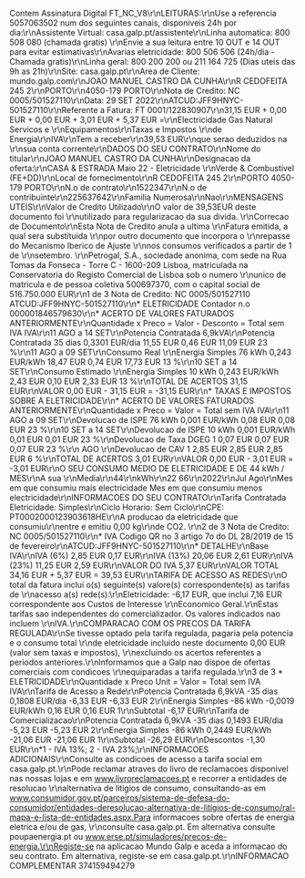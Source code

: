  Contem Assinatura Digital FT_NC_V8\r\nLEITURAS:\r\nUse a referencia 5057063502 num dos seguintes canais, disponiveis 24h por dia:\r\nAssistente Virtual: casa.galp.pt/assistente\r\nLinha automatica: 800 508 080 (chamada gratis) \r\nEnvie a sua leitura entre 10 OUT e 14 OUT para evitar estimativas\r\nAvarias eletricidade: 800 506 506 (24h/dia - Chamada gratis)\r\nLinha geral: 800 200 200 ou 211 164 725 (Dias uteis das 9h as 21h)\r\nSite: casa.galp.pt\r\nArea de Cliente: mundo.galp.com\r\nJOAO MANUEL CASTRO DA CUNHA\r\nR CEDOFEITA 245 2\r\nPORTO\r\n4050-179 PORTO\r\nNota de Credito: NC 0005/501527110\r\nData: 29 SET 2022\r\nATCUD:JFF9HNYC-501527110\r\nReferente a Fatura: FT 0001/122830907\r\n31,15 EUR + 0,00 EUR + 0,00 EUR + 3,01 EUR + 5,37 EUR =\r\nElectricidade Gas Natural Servicos e \r\nEquipamentos\r\nTaxas e Impostos \r\nde Energia\r\nIVA\r\nTem a receber\r\n39,53 EUR\r\nque serao deduzidos na \r\nsua conta corrente\r\nDADOS DO SEU CONTRATO\r\nNome do titular\r\nJOAO MANUEL CASTRO DA CUNHA\r\nDesignacao da oferta:\r\nCASA & ESTRADA Maio 22 - Eletricidade \r\nVerde & Combustivel (FE+DD)\r\nLocal de fornecimento\r\nR CEDOFEITA 245 2\r\nPORTO 4050-179 PORTO\r\nN.o de contrato\r\n1522347\r\nN.o de contribuinte\r\n225637642\r\nFamilia Numerosa\r\nNao\r\nMENSAGENS UTEIS\r\nValor de Credito Utilizado\r\nO valor de 39,53EUR deste documento foi \r\nutilizado para regularizacao da sua divida. \r\nCorrecao de Documento\r\nEsta Nota de Credito anula a ultima \r\nFatura emitida, a qual sera substituida \r\npor outro documento que incorpora o \r\nrepasse do Mecanismo Iberico de Ajuste \r\nnos consumos verificados a partir de 1 de \r\nsetembro. \r\nPetrogal, S.A., sociedade anonima, com sede na Rua Tomas da Fonseca - Torre C - 1600-209 Lisboa, matriculada na Conservatoria do Registo Comercial de Lisboa sob o numero \r\nunico de matricula e de pessoa coletiva 500697370, com o capital social de 516.750.000 EUR\r\n1 de 3 Nota de Credito: NC 0005/501527110 ATCUD:JFF9HNYC-501527110\r\n* ELETRICIDADE Contador n.o 000001846579630\r\n* ACERTO DE VALORES FATURADOS ANTERIORMENTE\r\nQuantidade x Preco = Valor - Desconto = Total sem IVA IVA\r\n11 AGO a 14 SET\r\nPotencia Contratada 6,9kVA\r\nPotencia Contratada 35 dias 0,3301 EUR/dia 11,55 EUR 0,46 EUR 11,09 EUR 23 %\r\n11 AGO a 09 SET\r\nConsumo Real \r\nEnergia Simples 76 kWh 0,243 EUR/kWh 18,47 EUR 0,74 EUR 17,73 EUR 13 %\r\n10 SET a 14 SET\r\nConsumo Estimado \r\nEnergia Simples 10 kWh 0,243 EUR/kWh 2,43 EUR 0,10 EUR 2,33 EUR 13 %\r\nTOTAL DE ACERTOS 31,15 EUR\r\nVALOR 0,00 EUR - 31,15 EUR = -31,15 EUR\r\n* TAXAS E IMPOSTOS SOBRE A ELETRICIDADE\r\n* ACERTO DE VALORES FATURADOS ANTERIORMENTE\r\nQuantidade x Preco = Valor = Total sem IVA IVA\r\n11 AGO a 09 SET\r\nDevolucao de ISPE 76 kWh 0,001 EUR/kWh 0,08 EUR 0,08 EUR 23 %\r\n10 SET a 14 SET\r\nDevolucao de ISPE 10 kWh 0,001 EUR/kWh 0,01 EUR 0,01 EUR 23 %\r\nDevolucao de Taxa DGEG 1 0,07 EUR 0,07 EUR 0,07 EUR 23 %\r\n AGO \r\nDevolucao de CAV 1 2,85 EUR 2,85 EUR 2,85 EUR 6 %\r\nTOTAL DE ACERTOS 3,01 EUR\r\nVALOR 0,00 EUR - 3,01 EUR = -3,01 EUR\r\nO SEU CONSUMO MEDIO DE ELETRICIDADE E DE 44 kWh / MES\r\nA sua \r\nMedia\r\n44\r\nkWh\r\n22 66\r\n2022\r\nJul Ago\r\nMes em que consumiu mais electricidade Mes em que consumiu menos electricidade\r\nINFORMACOES DO SEU CONTRATO\r\nTarifa Contratada Eletricidade: Simples\r\nCiclo Horario: Sem Ciclo\r\nCPE: PT0002000123903618HE\r\nA producao da eletricidade que consumiu\r\nentre e emitiu 0,00 kg\r\nde CO2. \r\n2 de 3 Nota de Credito: NC 0005/501527110\r\n* IVA Codigo QR no 3 artigo 7o do DL 28/2019 de 15 de fevereiro\r\nATCUD:JFF9HNYC-501527110\r\n* DETALHE\r\nBase IVA\r\nIVA (6%) 2,85 EUR 0,17 EUR\r\nIVA (13%) 20,06 EUR 2,61 EUR\r\nIVA (23%) 11,25 EUR 2,59 EUR\r\nVALOR DO IVA 5,37 EUR\r\nVALOR TOTAL 34,16 EUR + 5,37 EUR = 39,53 EUR\r\nTARIFA DE ACESSO AS REDES\r\nO total da fatura inclui o(s) seguinte(s) valore(s) correspondente(s) as tarifas de \r\nacesso a(s) rede(s):\r\nEletricidade: -6,17 EUR, que inclui 7,16 EUR correspondente aos Custos de Interesse \r\nEconomico Geral.\r\nEstas tarifas sao independentes do comercializador. Os valores indicados nao incluem \r\nIVA.\r\nCOMPARACAO COM OS PRECOS DA TARIFA REGULADA\r\nSe tivesse optado pela tarifa regulada, pagaria pela potencia e o consumo total \r\nde eletricidade incluido neste documento 0,00 EUR (valor sem taxas e impostos), \r\nexcluindo os acertos referentes a periodos anteriores.\r\nInformamos que a Galp nao dispoe de ofertas comerciais com condicoes \r\nequiparadas a tarifa regulada.\r\n3 de 3 * ELETRICIDADE\r\nQuantidade x Preco Unit = Valor = Total sem IVA IVA\r\nTarifa de Acesso a Rede\r\nPotencia Contratada 6,9kVA -35 dias 0,1808 EUR/dia -6,33 EUR -6,33 EUR 2\r\nEnergia Simples -86 kWh -0,0019 EUR/kWh 0,16 EUR 0,16 EUR 1\r\nSubtotal -6,17 EUR\r\nTarifa de Comercializacao\r\nPotencia Contratada 6,9kVA -35 dias 0,1493 EUR/dia -5,23 EUR -5,23 EUR 2\r\nEnergia Simples -86 kWh 0,2449 EUR/kWh -21,06 EUR -21,06 EUR 1\r\nSubtotal -26,29 EUR\r\nDescontos -1,30 EUR\r\n*1 - IVA 13%; 2 - IVA 23%;\r\nINFORMACOES ADICIONAIS\r\nConsulte as condicoes de acesso a tarifa social em casa.galp.pt.\r\nPode reclamar atraves do livro de reclamacoes disponivel nas nossas lojas e em www.livroreclamacoes.pt e recorrer a entidades de resolucao \r\nalternativa de litigios de consumo, consultando-as em www.consumidor.gov.pt/parceiros/sistema-de-defesa-do-consumidor/entidades-deresolucao-alternativa-de-litigios-de-consumo/ral-mapa-e-lista-de-entidades.aspx.Para informacoes sobre ofertas de energia eletrica e/ou de gas, \r\nconsulte casa.galp.pt. Em alternativa consulte poupaenergia.pt ou www.erse.pt/simuladores/precos-de-energia.\r\nRegiste-se na aplicacao Mundo Galp e aceda a informacao do seu contrato. Em alternativa, registe-se em casa.galp.pt.\r\nINFORMACAO COMPLEMENTAR 374159494279
